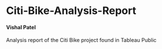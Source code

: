 # Citi-Bike-Analysis-Report
#### Vishal Patel
Analysis report of the Citi Bike project found in Tableau Public
